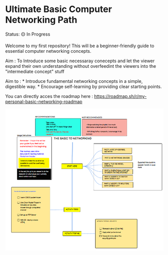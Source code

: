 # Ultimate Basic Computer Networking Path

Status: 🟡 In Progress

Welcome to my first repository! This will be a beginner-friendly guide to essential computer networking concepts. 

Aim : To Introduce some basic necessaray conecepts and let the viewer expand their own understanding
        without overfeedint the viewers into the "intermediate concept" stuff


Aim to : * Introduce fundamental networking concepts in a simple, digestible way.
         * Encourage self-learning by providing clear starting points.

You can directly acces the roadmap here : https://roadmap.sh/r/my-personal-basic-networking-roadmap

![Network Roadmap](img/Roadmap.png)
